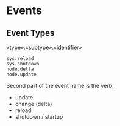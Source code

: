 # Events

## Event Types

«type».«subtype».«identifier»

    sys.reload
    sys.shutdown
    node.delta
    node.update

Second part of the event name is the verb.

- update
- change (delta)
- reload
- shutdown / startup


